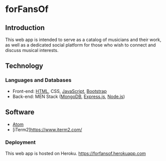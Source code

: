 # forFansOf

## Introduction

This web app is intended to serve as a catalog of musicians and their work, as well as a dedicated social platform for those who wish to connect and discuss musical interests.

## Technology

### Languages and Databases
- Front-end: [HTML](https://html.com/), CSS, [JavaScript](https://www.javascript.com/), [Bootstrap](https://getbootstrap.com/)
- Back-end: MEN Stack ([MongoDB](https://www.mongodb.com), [Express.js](https://expressjs.com), [Node.js](https://nodejs.org/))

## Software
- [Atom](https://atom.io/)
- [iTerm2]https://www.iterm2.com/

### Deployment
This web app is hosted on Heroku.
https://forfansof.herokuapp.com
